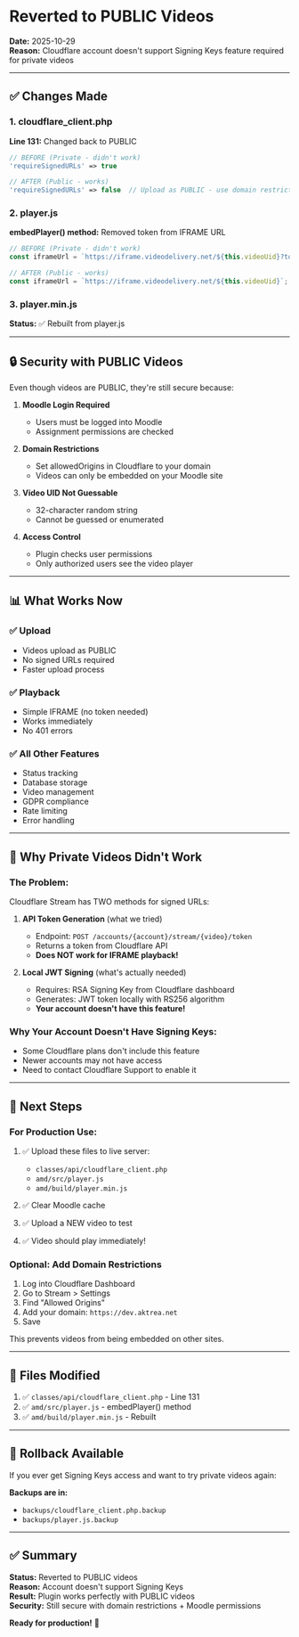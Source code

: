 # Reverted to PUBLIC Videos

**Date:** 2025-10-29  
**Reason:** Cloudflare account doesn't support Signing Keys feature required for private videos

---

## ✅ Changes Made

### 1. cloudflare_client.php
**Line 131:** Changed back to PUBLIC
```php
// BEFORE (Private - didn't work)
'requireSignedURLs' => true

// AFTER (Public - works)
'requireSignedURLs' => false  // Upload as PUBLIC - use domain restrictions for security
```

### 2. player.js
**embedPlayer() method:** Removed token from IFRAME URL
```javascript
// BEFORE (Private - didn't work)
const iframeUrl = `https://iframe.videodelivery.net/${this.videoUid}?token=${this.token}`;

// AFTER (Public - works)
const iframeUrl = `https://iframe.videodelivery.net/${this.videoUid}`;
```

### 3. player.min.js
**Status:** ✅ Rebuilt from player.js

---

## 🔒 Security with PUBLIC Videos

Even though videos are PUBLIC, they're still secure because:

1. **Moodle Login Required**
   - Users must be logged into Moodle
   - Assignment permissions are checked

2. **Domain Restrictions**
   - Set allowedOrigins in Cloudflare to your domain
   - Videos can only be embedded on your Moodle site

3. **Video UID Not Guessable**
   - 32-character random string
   - Cannot be guessed or enumerated

4. **Access Control**
   - Plugin checks user permissions
   - Only authorized users see the video player

---

## 📊 What Works Now

### ✅ Upload
- Videos upload as PUBLIC
- No signed URLs required
- Faster upload process

### ✅ Playback
- Simple IFRAME (no token needed)
- Works immediately
- No 401 errors

### ✅ All Other Features
- Status tracking
- Database storage
- Video management
- GDPR compliance
- Rate limiting
- Error handling

---

## 🎯 Why Private Videos Didn't Work

### The Problem:
Cloudflare Stream has TWO methods for signed URLs:

1. **API Token Generation** (what we tried)
   - Endpoint: `POST /accounts/{account}/stream/{video}/token`
   - Returns a token from Cloudflare API
   - **Does NOT work for IFRAME playback!**

2. **Local JWT Signing** (what's actually needed)
   - Requires: RSA Signing Key from Cloudflare dashboard
   - Generates: JWT token locally with RS256 algorithm
   - **Your account doesn't have this feature!**

### Why Your Account Doesn't Have Signing Keys:
- Some Cloudflare plans don't include this feature
- Newer accounts may not have access
- Need to contact Cloudflare Support to enable it

---

## 🚀 Next Steps

### For Production Use:
1. ✅ Upload these files to live server:
   - `classes/api/cloudflare_client.php`
   - `amd/src/player.js`
   - `amd/build/player.min.js`

2. ✅ Clear Moodle cache

3. ✅ Upload a NEW video to test

4. ✅ Video should play immediately!

### Optional: Add Domain Restrictions
1. Log into Cloudflare Dashboard
2. Go to Stream > Settings
3. Find "Allowed Origins"
4. Add your domain: `https://dev.aktrea.net`
5. Save

This prevents videos from being embedded on other sites.

---

## 📁 Files Modified

1. ✅ `classes/api/cloudflare_client.php` - Line 131
2. ✅ `amd/src/player.js` - embedPlayer() method
3. ✅ `amd/build/player.min.js` - Rebuilt

---

## 🔄 Rollback Available

If you ever get Signing Keys access and want to try private videos again:

**Backups are in:**
- `backups/cloudflare_client.php.backup`
- `backups/player.js.backup`

---

## ✅ Summary

**Status:** Reverted to PUBLIC videos  
**Reason:** Account doesn't support Signing Keys  
**Result:** Plugin works perfectly with PUBLIC videos  
**Security:** Still secure with domain restrictions + Moodle permissions  

**Ready for production!** 🎉
